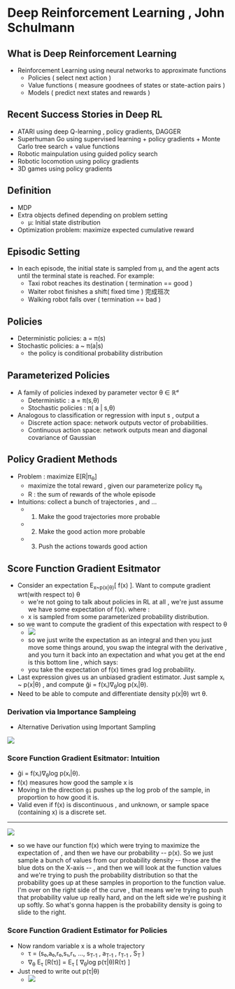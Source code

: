 

# Deep Reinforcement Learning , John Schulmann


## What is Deep Reinforcement Learning

 - Reinforcement Learning using neural networks to approximate functions 
    - Policies ( select next action )
    - Value functions ( measure goodnees of states or state-action pairs )
    - Models ( predict next states and rewards )
 
## Recent Success Stories in Deep RL

 - ATARI using deep Q-learning , policy gradients, DAGGER
 - Superhuman Go using supervised learning + policy gradients + Monte Carlo tree search + value functions
 - Robotic mainpulation using guided policy search
 - Robotic locomotion using policy gradients 
 - 3D games using policy gradients

## Definition 

 - MDP
 - Extra objects defined depending on problem setting
    - μ: Initial state distribution
 - Optimization problem: maximize expected cumulative reward

## Episodic Setting

 - In each episode, the initial state is sampled from μ, and the agent acts until the terminal state is reached. For example:
    - Taxi robot reaches its destination ( termination == good )
    - Waiter robot finishes a shift( fixed time ) 完成班次
    - Walking robot falls over ( termination == bad )

## Policies

 - Deterministic policies: a = π(s)
 - Stochastic policies: a ~ π(a|s)
    - the policy is conditional probability distribution
 
## Parameterized Policies

 - A family of policies indexed by parameter vector θ ∈ ℝᵈ
    - Deterministic : a = π(s,θ)
    - Stochastic policies : π( a | s,θ)
 - Analogous to classification or regression with input s , output a 
    - Discrete action space: network outputs vector of probabilities.
    - Continuous action space: network outputs mean and diagonal covariance of Gaussian
 
## Policy Gradient Methods

 - Problem :  maximize E[R|π<sub>θ</sub>]
    - maximize the total reward , given our parameterize policy π<sub>θ</sub> 
    - R : the sum of rewards of the whole episode
 - Intuitions: collect a bunch of trajectories , and ...
    - 1. Make the good trajectories more probable
    - 2. Make the good action more probable
    - 3. Push the actions towards good action 

## Score Function Gradient Esitmator 

 - Consider an expectation E<sub>x~p(x|θ)</sub>[ f(x) ].  Want to compute gradient wrt(with respect to) θ
    - we're not going to talk about policies in RL at all ,  we're just assume we have some expectation of f(x). where :
    - x is sampled from some parameterized probability distribution.
 - so we want to compute the gradient of this expectation with respect to θ
    - ![](https://raw.githubusercontent.com/mebusy/notes/master/imgs/DRL_score_function_gradient_estimator.png)
    - so we just write the expectation as an integral and then you just move some things around, you swap the integral with the derivative , and you turn it back into an expectation and what you get at the end is this bottom line , which says:
    - you take the expectation of f(x) times grad log probability.
 - Last expression gives us an unbiased gradient estimator. Just sample xᵢ ~ p(x|θ) , and compute ĝi = f(xᵢ)∇<sub>θ</sub>log p(xᵢ|θ).
 - Need to be able to compute and differentiate density p(x|θ) wrt θ.

### Derivation via Importance Sampleing

 - Alternative Derivation using Important Sampling

![](https://raw.githubusercontent.com/mebusy/notes/master/imgs/DRL_score_function_alternative_derivative.png)

### Score Function Gradient Esitmator: Intuition

 - ĝi = f(xᵢ)∇<sub>θ</sub>log p(xᵢ|θ).
 - f(x) measures how good the sample x is
 - Moving in the direction `ĝi` pushes up the log prob of the sample, in proportion to how good it is.
 - Valid even if f(x) is discontinuous , and unknown, or sample space (containing x) is a discrete set.

---

![](https://raw.githubusercontent.com/mebusy/notes/master/imgs/DRL_score_function_gradient_estimator_pic.png)

 - so we have our function f(x) which were trying to maximize the expectation of , and then we have our probability -- p(x). So we just sample a bunch of values from our probability density -- those are the blue dots on the X-axis -- , and then we will look at the function values and we're trying to push the probability distribution so that the probability goes up at these samples in proportion to the function value. I'm over on the right side of the curve , that means we're trying to push that probability value up really hard, and on the left side we're pushing it up softly. So what's gonna happen is the probability density is going to slide to the right. 


### Score Function Gradient Estimator for Policies 

 - Now random variable x is a whole trajectory 
    - τ = (s₀,a₀,r₀,s₁,r₁, ..., s<sub>T-1</sub> , a<sub>T-1</sub> , r<sub>T-1</sub> , S<sub>T</sub> )
    - ∇<sub>θ</sub> E<sub>τ</sub> [R(τ)] = E<sub>τ</sub> [ ∇<sub>θ</sub>log p(τ|θ)R(τ) ] 
 - Just need to write out p(τ|θ)
    - ![](https://raw.githubusercontent.com/mebusy/notes/master/imgs/DRL_score_function_gradient_estimator_for_policy.png)



